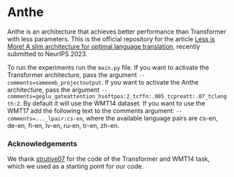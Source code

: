 
# Anthe

Anthe is an architecture that achieves better performance than Transformer with less parameters.
This is the official repository for the article [Less is More!
A slim architecture for optimal language translation](https://arxiv.org/pdf/2305.10991.pdf), recently submitted 
to NeurIPS 2023.

To run the experiments run the ```main.py``` file. If you want to activate the Transformer architecture, pass the 
argument ```--comments=sameemb_projectoutput```. If you want to activate the Anthe architecture, pass the argument 
```--comments=geglu_gateattention_hsoftpos:2_tcffn:.005_tcpreatt:.07_tclength:2```. By default it will use
the WMT14 dataset. If you want to use the WMT17 add the following text to the comments argument: 
```--comments=..._lpair:cs-en```, where the available 
language pairs are cs-en, de-en, fi-en, lv-en, ru-en, tr-en, zh-en.


### Acknowledgements
We thank [strutive07](https://github.com/strutive07/transformer-tensorflow2.0) for the code of the Transformer and 
WMT14 task, which we used as a starting point for our code.
